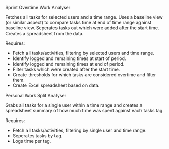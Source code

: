 Sprint Overtime Work Analyser

Fetches all tasks for selected users and a time range. Uses a baseline view (or similar aspect) to compare tasks time at end of time range against baseline view. Seperates tasks out which were added after the start time. Creates a spreadsheet from the data.

Requires:
- Fetch all tasks/activities, filtering by selected users and time range.
- Identify logged and remaining times at start of period.
- Identify logged and remaining times at end of period.
- Filter tasks which were created after the start time.
- Create thresholds for which tasks are considered overtime and filter them.
- Create Excel spreadsheet based on data.


Personal Work Split Analyser

Grabs all tasks for a single user within a time range and creates a spreadsheet summary of how much time was spent against each tasks tag.

Requires:
- Fetch all tasks/activities, filtering by single user and time range.
- Seperates tasks by tag.
- Logs time per tag.
